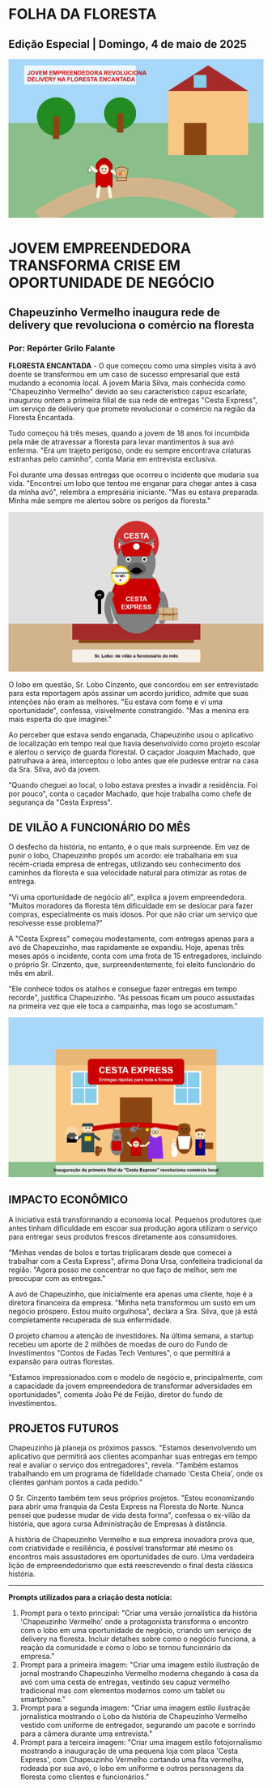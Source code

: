 # FOLHA DA FLORESTA
## Edição Especial | Domingo, 4 de maio de 2025

![Chapeuzinho Vermelho moderna com smartphone e cesta de entregas](imagem_chapeuzinho.png)

# JOVEM EMPREENDEDORA TRANSFORMA CRISE EM OPORTUNIDADE DE NEGÓCIO
## Chapeuzinho Vermelho inaugura rede de delivery que revoluciona o comércio na floresta
### Por: Repórter Grilo Falante

**FLORESTA ENCANTADA** - O que começou como uma simples visita à avó doente se transformou em um caso de sucesso empresarial que está mudando a economia local. A jovem Maria Silva, mais conhecida como "Chapeuzinho Vermelho" devido ao seu característico capuz escarlate, inaugurou ontem a primeira filial de sua rede de entregas "Cesta Express", um serviço de delivery que promete revolucionar o comércio na região da Floresta Encantada.

Tudo começou há três meses, quando a jovem de 18 anos foi incumbida pela mãe de atravessar a floresta para levar mantimentos à sua avó enferma. "Era um trajeto perigoso, onde eu sempre encontrava criaturas estranhas pelo caminho", conta Maria em entrevista exclusiva.

Foi durante uma dessas entregas que ocorreu o incidente que mudaria sua vida. "Encontrei um lobo que tentou me enganar para chegar antes à casa da minha avó", relembra a empresária iniciante. "Mas eu estava preparada. Minha mãe sempre me alertou sobre os perigos da floresta."

![Lobo vestido com uniforme de entregador](imagem_lobo.png)

O lobo em questão, Sr. Lobo Cinzento, que concordou em ser entrevistado para esta reportagem após assinar um acordo jurídico, admite que suas intenções não eram as melhores. "Eu estava com fome e vi uma oportunidade", confessa, visivelmente constrangido. "Mas a menina era mais esperta do que imaginei."

Ao perceber que estava sendo enganada, Chapeuzinho usou o aplicativo de localização em tempo real que havia desenvolvido como projeto escolar e alertou o serviço de guarda florestal. O caçador Joaquim Machado, que patrulhava a área, interceptou o lobo antes que ele pudesse entrar na casa da Sra. Silva, avó da jovem.

"Quando cheguei ao local, o lobo estava prestes a invadir a residência. Foi por pouco", conta o caçador Machado, que hoje trabalha como chefe de segurança da "Cesta Express".

## DE VILÃO A FUNCIONÁRIO DO MÊS

O desfecho da história, no entanto, é o que mais surpreende. Em vez de punir o lobo, Chapeuzinho propôs um acordo: ele trabalharia em sua recém-criada empresa de entregas, utilizando seu conhecimento dos caminhos da floresta e sua velocidade natural para otimizar as rotas de entrega.

"Vi uma oportunidade de negócio ali", explica a jovem empreendedora. "Muitos moradores da floresta têm dificuldade em se deslocar para fazer compras, especialmente os mais idosos. Por que não criar um serviço que resolvesse esse problema?"

A "Cesta Express" começou modestamente, com entregas apenas para a avó de Chapeuzinho, mas rapidamente se expandiu. Hoje, apenas três meses após o incidente, conta com uma frota de 15 entregadores, incluindo o próprio Sr. Cinzento, que, surpreendentemente, foi eleito funcionário do mês em abril.

"Ele conhece todos os atalhos e consegue fazer entregas em tempo recorde", justifica Chapeuzinho. "As pessoas ficam um pouco assustadas na primeira vez que ele toca a campainha, mas logo se acostumam."

![Inauguração da loja Cesta Express](imagem_inauguracao.png)

## IMPACTO ECONÔMICO

A iniciativa está transformando a economia local. Pequenos produtores que antes tinham dificuldade em escoar sua produção agora utilizam o serviço para entregar seus produtos frescos diretamente aos consumidores.

"Minhas vendas de bolos e tortas triplicaram desde que comecei a trabalhar com a Cesta Express", afirma Dona Ursa, confeiteira tradicional da região. "Agora posso me concentrar no que faço de melhor, sem me preocupar com as entregas."

A avó de Chapeuzinho, que inicialmente era apenas uma cliente, hoje é a diretora financeira da empresa. "Minha neta transformou um susto em um negócio próspero. Estou muito orgulhosa", declara a Sra. Silva, que já está completamente recuperada de sua enfermidade.

O projeto chamou a atenção de investidores. Na última semana, a startup recebeu um aporte de 2 milhões de moedas de ouro do Fundo de Investimentos "Contos de Fadas Tech Ventures", o que permitirá a expansão para outras florestas.

"Estamos impressionados com o modelo de negócio e, principalmente, com a capacidade da jovem empreendedora de transformar adversidades em oportunidades", comenta João Pé de Feijão, diretor do fundo de investimentos.

## PROJETOS FUTUROS

Chapeuzinho já planeja os próximos passos. "Estamos desenvolvendo um aplicativo que permitirá aos clientes acompanhar suas entregas em tempo real e avaliar o serviço dos entregadores", revela. "Também estamos trabalhando em um programa de fidelidade chamado 'Cesta Cheia', onde os clientes ganham pontos a cada pedido."

O Sr. Cinzento também tem seus próprios projetos. "Estou economizando para abrir uma franquia da Cesta Express na Floresta do Norte. Nunca pensei que pudesse mudar de vida desta forma", confessa o ex-vilão da história, que agora cursa Administração de Empresas à distância.

A história de Chapeuzinho Vermelho e sua empresa inovadora prova que, com criatividade e resiliência, é possível transformar até mesmo os encontros mais assustadores em oportunidades de ouro. Uma verdadeira lição de empreendedorismo que está reescrevendo o final desta clássica história.

---

**Prompts utilizados para a criação desta notícia:**
1. Prompt para o texto principal: "Criar uma versão jornalística da história 'Chapeuzinho Vermelho' onde a protagonista transforma o encontro com o lobo em uma oportunidade de negócio, criando um serviço de delivery na floresta. Incluir detalhes sobre como o negócio funciona, a reação da comunidade e como o lobo se tornou funcionário da empresa."
2. Prompt para a primeira imagem: "Criar uma imagem estilo ilustração de jornal mostrando Chapeuzinho Vermelho moderna chegando à casa da avó com uma cesta de entregas, vestindo seu capuz vermelho tradicional mas com elementos modernos como um tablet ou smartphone."
3. Prompt para a segunda imagem: "Criar uma imagem estilo ilustração jornalística mostrando o Lobo da história de Chapeuzinho Vermelho vestido com uniforme de entregador, segurando um pacote e sorrindo para a câmera durante uma entrevista."
4. Prompt para a terceira imagem: "Criar uma imagem estilo fotojornalismo mostrando a inauguração de uma pequena loja com placa 'Cesta Express', com Chapeuzinho Vermelho cortando uma fita vermelha, rodeada por sua avó, o lobo em uniforme e outros personagens da floresta como clientes e funcionários."